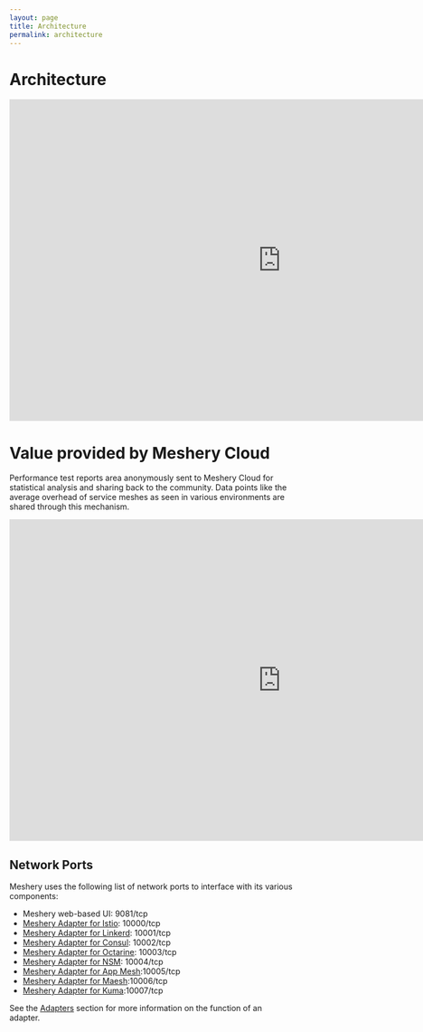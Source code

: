 ```yaml
---
layout: page
title: Architecture
permalink: architecture
---
```


# Architecture

<div class="iframe-container">
 <iframe src="https://docs.google.com/presentation/d/e/2PACX-1vSj6eYr6AgZ4mBgOL_Gv9T4WyLBFkPv49asNtdw1_Gn_xCsk37QRhOjdBRB-3Jp1ehneFmm2dpgFie-/embed?start=false&loop=false&delayms=3000#slide=id.g55c4016581_0_0" frameborder="0" width="960" height="569" allowfullscreen="true" mozallowfullscreen="true" webkitallowfullscreen="true"></iframe>
</div> 

# Value provided by Meshery Cloud
Performance test reports area anonymously sent to Meshery Cloud for statistical analysis and sharing back to the community. Data points like the average overhead of service meshes as seen in various environments are shared through this mechanism.
<div class="iframe-container">
    <iframe src="https://docs.google.com/presentation/d/e/2PACX-1vSj6eYr6AgZ4mBgOL_Gv9T4WyLBFkPv49asNtdw1_Gn_xCsk37QRhOjdBRB-3Jp1ehneFmm2dpgFie-/embed?start=false&loop=false&delayms=3000#slide=id.g4f68f671f0_0_0" frameborder="0" width="960" height="569" allowfullscreen="true" mozallowfullscreen="true" webkitallowfullscreen="true"></iframe>

</div> 

## Network Ports 
Meshery uses the following list of network ports to interface with its various components:

- Meshery web-based UI: 9081/tcp
- [Meshery Adapter for Istio](/docs/installation/adapters/istio): 10000/tcp
- [Meshery Adapter for Linkerd](/docs/installation/adapters/linkerd): 10001/tcp
- [Meshery Adapter for Consul](/docs/installation/adapters/consul): 10002/tcp
- [Meshery Adapter for Octarine](/docs/installation/adapters/octarine): 10003/tcp
- [Meshery Adapter for NSM](/docs/installation/adapters/nsm): 10004/tcp
- [Meshery Adapter for App Mesh](/docs/installation/adapters/app-mesh):10005/tcp
- [Meshery Adapter for Maesh](/docs/installation/adapters/maesh):10006/tcp
- [Meshery Adapter for Kuma](/docs/installation/adapters/kuma):10007/tcp

See the [Adapters](installation/adapters) section for more information on the function of an adapter.
